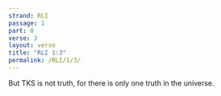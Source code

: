 ```yaml
---
strand: RLI
passage: 1
part: 0
verse: 3
layout: verse
title: "RLI 1:3"
permalink: /RLI/1/3/
---
```

But TKS is not truth, for there is only one truth in the universe.
